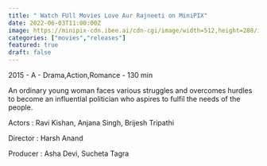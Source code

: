 ```yaml
---
title: " Watch FUll Movies Love Aur Rajneeti on MiniPIX"
date: 2022-06-03T11:00:00Z
image: https://minipix-cdn.ibee.ai/cdn-cgi/image/width=512,height=288/images/147da03c-da8e-411f-a18f-b17c1c78b77d.jpeg
categories: ["movies","releases"]
featured: true
draft: false
---
```


2015 - A - Drama,Action,Romance - 130 min

An ordinary young woman faces various struggles and overcomes hurdles to become an influential politician who aspires to fulfil the needs of the people.

Actors : Ravi Kishan, Anjana Singh, Brijesh Tripathi

Director : Harsh Anand

Producer : Asha Devi, Sucheta Tagra
